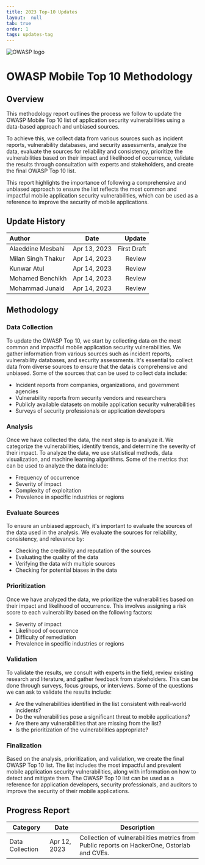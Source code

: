 ```yaml
---
title: 2023 Top-10 Updates
layout:  null
tab: true
order: 1
tags: updates-tag
---
```


![OWASP logo](https://owasp.org/assets/images/logo.png)

# OWASP Mobile Top 10 Methodology

## Overview
This methodology report outlines the process we follow to update the OWASP Mobile Top 10 list of application security vulnerabilities using a data-based approach and unbiased sources. 

To achieve this, we collect data from various sources such as incident reports, vulnerability databases, and security assessments, analyze the data, evaluate the sources for reliability and consistency, prioritize the vulnerabilities based on their impact and likelihood of occurrence, validate the results through consultation with experts and stakeholders, and create the final OWASP Top 10 list. 

This report highlights the importance of following a comprehensive and unbiased approach to ensure the list reflects the most common and impactful mobile application security vulnerabilities, which can be used as a reference to improve the security of mobile applications.

## Update History
| Author             |      Date      |     Update    |
| :----------------  |    :------:    |     -----:    |
| Alaeddine Mesbahi  |  Apr 13, 2023  |  First Draft  |
| Milan Singh Thakur |  Apr 14, 2023  |    Review     |
| Kunwar Atul        |  Apr 14, 2023  |    Review     |
| Mohamed Benchikh   |  Apr 14, 2023  |    Review     |
| Mohammad Junaid    |  Apr 14, 2023  |    Review     | 

## Methodology
### Data Collection
To update the OWASP Top 10, we start by collecting data on the most common and impactful mobile application security vulnerabilities. We gather information from various sources such as incident reports, vulnerability databases, and security assessments. It's essential to collect data from diverse sources to ensure that the data is comprehensive and unbiased. Some of the sources that can be used to collect data include:

* Incident reports from companies, organizations, and government agencies
* Vulnerability reports from security vendors and researchers
* Publicly available datasets on mobile application security vulnerabilities
* Surveys of security professionals or application developers

### Analysis
Once we have collected the data, the next step is to analyze it. We categorize the vulnerabilities, identify trends, and determine the severity of their impact. To analyze the data, we use statistical methods, data visualization, and machine learning algorithms. Some of the metrics that can be used to analyze the data include:

* Frequency of occurrence
* Severity of impact
* Complexity of exploitation
* Prevalence in specific industries or regions

### Evaluate Sources
To ensure an unbiased approach, it's important to evaluate the sources of the data used in the analysis. We evaluate the sources for reliability, consistency, and relevance by:

* Checking the credibility and reputation of the sources
* Evaluating the quality of the data
* Verifying the data with multiple sources
* Checking for potential biases in the data

### Prioritization
Once we have analyzed the data, we prioritize the vulnerabilities based on their impact and likelihood of occurrence. This involves assigning a risk score to each vulnerability based on the following factors:

* Severity of impact
* Likelihood of occurrence
* Difficulty of remediation
* Prevalence in specific industries or regions

### Validation
To validate the results, we consult with experts in the field, review existing research and literature, and gather feedback from stakeholders. This can be done through surveys, focus groups, or interviews. Some of the questions we can ask to validate the results include:

* Are the vulnerabilities identified in the list consistent with real-world incidents?
* Do the vulnerabilities pose a significant threat to mobile applications?
* Are there any vulnerabilities that are missing from the list?
* Is the prioritization of the vulnerabilities appropriate?

### Finalization
Based on the analysis, prioritization, and validation, we create the final OWASP Top 10 list. The list includes the most impactful and prevalent mobile application security vulnerabilities, along with information on how to detect and mitigate them. The OWASP Top 10 list can be used as a reference for application developers, security professionals, and auditors to improve the security of their mobile applications.

## Progress Report
| Category          | Date          | Description                                                                                   |
|-------------------|---------------|-----------------------------------------------------------------------------------------------|
| Data Collection   | Apr 12, 2023  | Collection of vulnerabilities metrics from Public reports on HackerOne, Ostorlab and CVEs.    |
